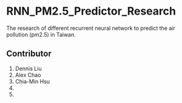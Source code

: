 # RNN_PM2.5_Predictor_Research
The research of different recurrent neural network to predict the air pollution (pm2.5) in Taiwan.
## Contributor 
1. Dennis Liu
2. Alex Chao
3. Chia-Min Hsu
4. 
5. 
